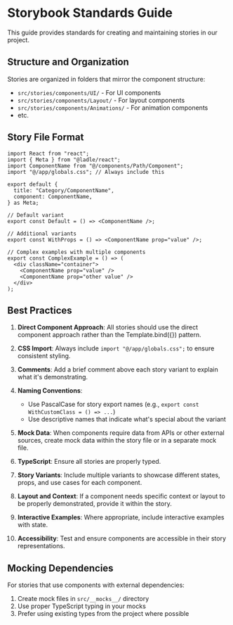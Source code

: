 # Storybook Standards Guide

This guide provides standards for creating and maintaining stories in our project.

## Structure and Organization

Stories are organized in folders that mirror the component structure:

- `src/stories/components/UI/` - For UI components
- `src/stories/components/Layout/` - For layout components
- `src/stories/components/Animations/` - For animation components
- etc.

## Story File Format

```tsx
import React from "react";
import { Meta } from "@ladle/react";
import ComponentName from "@/components/Path/Component";
import "@/app/globals.css"; // Always include this

export default {
  title: "Category/ComponentName",
  component: ComponentName,
} as Meta;

// Default variant
export const Default = () => <ComponentName />;

// Additional variants
export const WithProps = () => <ComponentName prop="value" />;

// Complex examples with multiple components
export const ComplexExample = () => (
  <div className="container">
    <ComponentName prop="value" />
    <ComponentName prop="other value" />
  </div>
);
```

## Best Practices

1. **Direct Component Approach**: All stories should use the direct component approach rather than the Template.bind({}) pattern.

2. **CSS Import**: Always include `import "@/app/globals.css";` to ensure consistent styling.

3. **Comments**: Add a brief comment above each story variant to explain what it's demonstrating.

4. **Naming Conventions**:

   - Use PascalCase for story export names (e.g., `export const WithCustomClass = () => ...`)
   - Use descriptive names that indicate what's special about the variant

5. **Mock Data**: When components require data from APIs or other external sources, create mock data within the story file or in a separate mock file.

6. **TypeScript**: Ensure all stories are properly typed.

7. **Story Variants**: Include multiple variants to showcase different states, props, and use cases for each component.

8. **Layout and Context**: If a component needs specific context or layout to be properly demonstrated, provide it within the story.

9. **Interactive Examples**: Where appropriate, include interactive examples with state.

10. **Accessibility**: Test and ensure components are accessible in their story representations.

## Mocking Dependencies

For stories that use components with external dependencies:

1. Create mock files in `src/__mocks__/` directory
2. Use proper TypeScript typing in your mocks
3. Prefer using existing types from the project where possible
